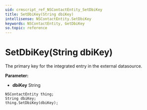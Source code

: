 ```yaml
---
uid: crmscript_ref_NSContactEntity_SetDbiKey
title: SetDbiKey(String dbiKey)
intellisense: NSContactEntity.SetDbiKey
keywords: NSContactEntity, GetDbiKey
so.topic: reference
---
```


# SetDbiKey(String dbiKey)

The primary key for the integrated entry in the external datasource.

**Parameter:** 
* **dbiKey** String

```crmscript
NSContactEntity thing;
String dbiKey;
thing.SetDbiKey(dbiKey);
```

